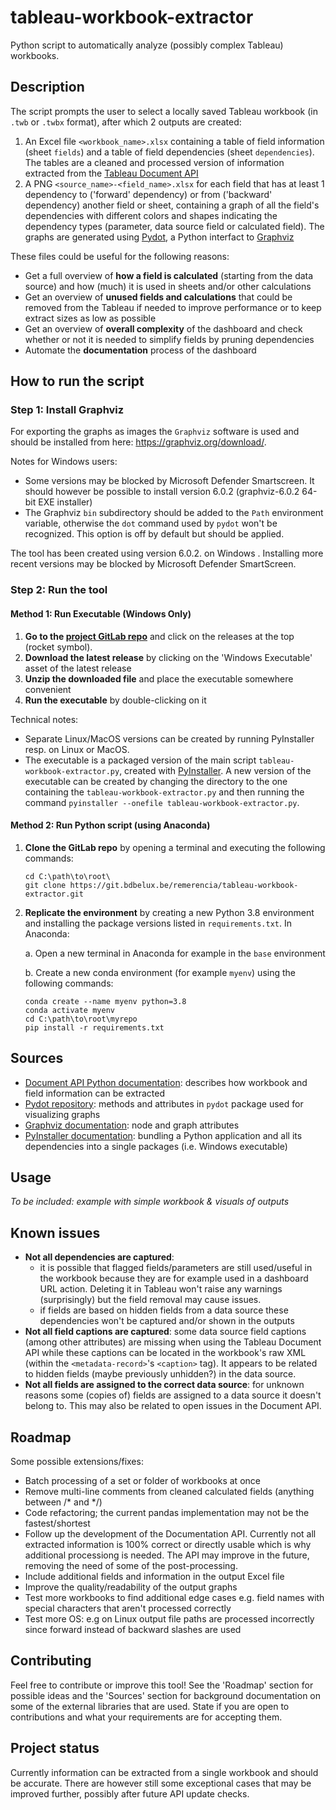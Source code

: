 # tableau-workbook-extractor

Python script to automatically analyze (possibly complex Tableau) workbooks.

## Description

The script prompts the user to select a locally saved Tableau workbook (in `.twb` or `.twbx` format), after which 2 outputs are created:

1. An Excel file `<workbook_name>.xlsx` containing a table of field information (sheet `fields`) and a table of field dependencies (sheet `dependencies`). The tables are a cleaned and processed version of information extracted from the [Tableau Document API](https://tableau.github.io/document-api-python/)
2. A PNG `<source_name>-<field_name>.xlsx` for each field that has at least 1 dependency to ('forward' dependency) or from ('backward' dependency) another field or sheet, containing a graph of all the field's dependencies with different colors and shapes indicating the dependency types (parameter, data source field or calculated field). The graphs are generated using [Pydot](https://pypi.org/project/pydot/), a Python interfact to [Graphviz](https://graphviz.org/)

These files could be useful for the following reasons:

- Get a full overview of **how a field is calculated** (starting from the data source) and how (much) it is used in sheets and/or other calculations
- Get an overview of **unused fields and calculations** that could be removed from the Tableau if needed to improve performance or to keep extract sizes as low as possible
- Get an overview of **overall complexity** of the dashboard and check whether or not it is needed to simplify fields by pruning dependencies
- Automate the **documentation** process of the dashboard

## How to run the script

### Step 1: Install Graphviz

For exporting the graphs as images the `Graphviz` software is used and should be installed from here: https://graphviz.org/download/.

Notes for Windows users:

- Some versions may be blocked by Microsoft Defender Smartscreen. It should however be possible to install version 6.0.2 (graphviz-6.0.2 64-bit EXE installer)
- The Graphviz `bin` subdirectory should be added to the `Path` environment variable, otherwise the `dot` command used by `pydot` won't be recognized. This option is off by default but should be applied.

The tool has been created using version 6.0.2. on Windows . Installing more recent versions may be blocked by Microsoft Defender SmartScreen.

### Step 2: Run the tool

#### Method 1: Run Executable (Windows Only)

1. **Go to the [project GitLab repo](https://git.bdbelux.be/remerencia/tableau-workbook-extractor)** and click on the releases at the top (rocket symbol).
2. **Download the latest release** by clicking on the 'Windows Executable' asset of the latest release 
3. **Unzip the downloaded file** and place the executable somewhere convenient
4. **Run the executable** by double-clicking on it

Technical notes: 

- Separate Linux/MacOS versions can be created by running PyInstaller resp. on Linux or MacOS.
- The executable is a packaged version of the main script `tableau-workbook-extractor.py`, created with [PyInstaller](https://pyinstaller.org/en/stable/). A new version of the executable can be created by changing the directory to the one containing the `tableau-workbook-extractor.py` and then running the command `pyinstaller --onefile tableau-workbook-extractor.py`.

#### Method 2: Run Python script (using Anaconda)

1. **Clone the GitLab repo** by opening a terminal and executing the following commands:

    ```
    cd C:\path\to\root\
    git clone https://git.bdbelux.be/remerencia/tableau-workbook-extractor.git
    ```

2. **Replicate the environment** by creating a new Python 3.8 environment and installing the package versions listed in `requirements.txt`. In Anaconda:

    a. Open a new terminal in Anaconda for example in the `base` environment
    
    b. Create a new conda environment (for example `myenv`) using the following commands:

    ```
    conda create --name myenv python=3.8
    conda activate myenv
    cd C:\path\to\root\myrepo
    pip install -r requirements.txt
    ```

## Sources

- [Document API Python documentation](https://tableau.github.io/document-api-python/): describes how workbook and field information can be extracted
- [Pydot repository](https://github.com/pydot/pydot): methods and attributes in `pydot` package used for visualizing graphs
- [Graphviz documentation](https://graphviz.org/docs/nodes/): node and graph attributes
- [PyInstaller documentation](https://graphviz.org/docs/nodes/): bundling a Python application and all its dependencies into a single packages (i.e. Windows executable)

## Usage

*To be included: example with simple workbook & visuals of outputs*

## Known issues

- **Not all dependencies are captured**: 
    - it is possible that flagged fields/parameters are still used/useful in the workbook because they are for example used in a dashboard URL action. Deleting it in Tableau won't raise any warnings (surprisingly) but the field removal may cause issues.
    - if fields are based on hidden fields from a data source these dependencies won't be captured and/or shown in the outputs
- **Not all field captions are captured**: some data source field captions (among other attributes) are missing when using the Tableau Document API while these captions can be located in the workbook's raw XML (within the `<metadata-record>`'s `<caption>` tag). It appears to be related to hidden fields (maybe previously unhidden?) in the data source.
- **Not all fields are assigned to the correct data source**: for unknown reasons
some (copies of) fields are assigned to a data source it doesn't belong to. This 
may also be related to open issues in the Document API.

## Roadmap

Some possible extensions/fixes:

- Batch processing of a set or folder of workbooks at once
- Remove multi-line comments from cleaned calculated fields (anything between /* and */)
- Code refactoring; the current pandas implementation may not be the fastest/shortest
- Follow up the development of the Documentation API. Currently not all extracted information is 100% correct or directly usable which is why additional processiong is needed. The API may improve in the future, removing the need of some of the post-processing.
- Include additional fields and information in the output Excel file
- Improve the quality/readability of the output graphs
- Test more workbooks to find additional edge cases e.g. field names with special characters that aren't processed correctly
- Test more OS: e.g on Linux output file paths are processed incorrectly since forward instead of backward slashes are used

## Contributing

Feel free to contribute or improve this tool! See the 'Roadmap' section for possible ideas and the 'Sources' section for background documentation on some of the external libraries that are used.
State if you are open to contributions and what your requirements are for accepting them.

## Project status

Currently information can be extracted from a single workbook and should be accurate. There are however still some exceptional cases that may be improved further, possibly after future API update checks.